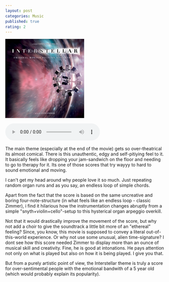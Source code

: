 ```yaml
---
layout: post
categories: Music
published: true
rating: 2
---
```

<!-- How to embed audio (see this : https://www.makeuseof.com/tag/embed-mp3-player-website/) 
    
    How to embed audio from onedrive (see this : https://stackoverflow.com/questions/64590120/how-can-i-directly-embed-audio-that-i-have-uploaded-to-onedrive-into-html-using)
 -->


![interstellar](../assets/images/interstellar.jpg)

<audio controls><source src="https://onedrive.live.com/download?resid=D34890CD5DE3F34B%216412&authkey=!ALpAbALgko2XJ0A"width="98" height="120" frameborder="0" scrolling="no"></iframe>" type="audio/mpeg">Your browser does not support the audio tag.</audio>

The main theme (especially at the end of the movie) gets so over-theatrical its almost comical. There is this unauthentic, edgy and self-pitiying feel to it. It basically feels like dropping your jam-sandwich on the floor and needing to go to therapy for it. Its one of those scores that try wayyy to hard to sound emotional and moving.

I can't get my head around why people love it so much. Just repeating random organ runs and as you say, an endless loop of simple chords.

Apart from the fact that the score is based on the same uncreative and boring four-note-structure (in what feels like an endless loop - classic Zimmer), i find it hilarious how the instrumentation changes abruptly from a simple "snyth+violin+cello"-setup to this hysterical organ arpeggio overkill.

Not that it would drastically improve the movement of the score, but why not add a choir to give the soundtrack a little bit more of an "ethereal" feeling? Since, you know, this movie is supposed to convey a literal out-of-this-world experience. Or why not use some unusual, alien time-signature? I dont see how this score needed Zimmer to display more than an ounce of musical skill and creativity. Fine, he is good at intonations. He pays attention not only on what is played but also on how it is being played. I give you that.

But from a purely artistic point of view, the Interstellar theme is truly a score for over-sentimental people with the emotional bandwith of a 5 year old (which would probably explain its popularity).



